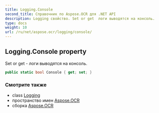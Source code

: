 ```yaml
---
title: Logging.Console
second_title: Справочник по Aspose.OCR для .NET API
description: Logging свойство. Set or get  логи выводятся на консоль.
type: docs
weight: 10
url: /ru/net/aspose.ocr/logging/console/
---
```

## Logging.Console property

Set or get - логи выводятся на консоль.

```csharp
public static bool Console { get; set; }
```

### Смотрите также

* class [Logging](../)
* пространство имен [Aspose.OCR](../../logging/)
* сборка [Aspose.OCR](../../../)


